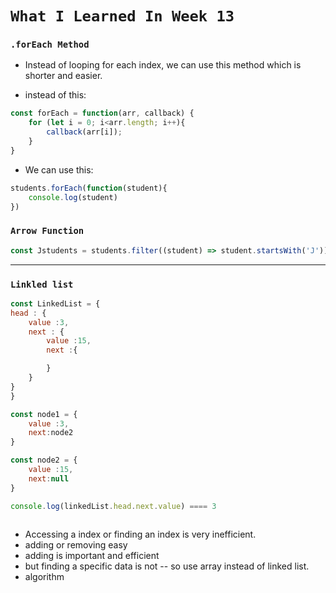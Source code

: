 # `What I Learned In Week 13`

### `.forEach Method`

* Instead of looping for each index, we can use this method which is shorter and easier.
  
* instead of this: 
``` javascript
const forEach = function(arr, callback) {
    for (let i = 0; i<arr.length; i++){
        callback(arr[i]);
    }
}
```
* We can use this: 
``` javascript
students.forEach(function(student){
    console.log(student)
})
```
### `Arrow Function`
``` javascript
const Jstudents = students.filter((student) => student.startsWith('J'))
```

----

 ### `Linkled list`

```javascript
const LinkedList = {
head : {
    value :3,
    next : {
        value :15,
        next :{

        }
    }
}
}

const node1 = {
    value :3,
    next:node2
}

const node2 = {
    value :15,
    next:null
}

console.log(linkedList.head.next.value) ==== 3



```
* Accessing a index or finding an index is very inefficient.
* adding or removing easy
* adding is important and efficient
* but finding a specific data is not -- so use array instead of linked list.
* algorithm 


